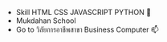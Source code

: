 - Skill HTML CSS JAVASCRIPT PYTHON 💞️
- Mukdahan School
- Go to วิลัยการอาชีพสาขา Business Computer 📫
